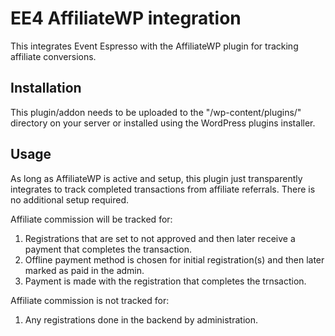 EE4 AffiliateWP integration
=========

This integrates Event Espresso with the AffiliateWP plugin for tracking affiliate conversions.

## Installation

This plugin/addon needs to be uploaded to the "/wp-content/plugins/" directory on your server or installed using the WordPress plugins installer.

## Usage

As long as AffiliateWP is active and setup, this plugin just transparently integrates to track completed transactions from
affiliate referrals.  There is no additional setup required.

Affiliate commission will be tracked for:

1. Registrations that are set to not approved and then later receive a payment that completes the transaction.
2. Offline payment method is chosen for initial registration(s) and then later marked as paid in the admin.
3. Payment is made with the registration that completes the trnsaction.

Affiliate commission is not tracked for:

1. Any registrations done in the backend by administration.
  

